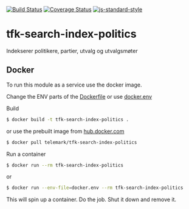 [![Build Status](https://travis-ci.org/telemark/tfk-search-index-politics.svg?branch=master)](https://travis-ci.org/telemark/tfk-search-index-politics)
[![Coverage Status](https://coveralls.io/repos/telemark/tfk-search-index-politics/badge.svg?branch=master&service=github)](https://coveralls.io/github/telemark/tfk-search-index-politics?branch=master)
[![js-standard-style](https://img.shields.io/badge/code%20style-standard-brightgreen.svg?style=flat)](https://github.com/feross/standard)
# tfk-search-index-politics
Indekserer politikere, partier, utvalg og utvalgsmøter

## Docker
To run this module as a service use the docker image.

Change the ENV parts of the [Dockerfile](Dockerfile) or use [docker.env](docker.env)

Build
```sh
$ docker build -t tfk-search-index-politics .
```

or use the prebuilt image from [hub.docker.com](https://hub.docker.com/r/telemark/tfk-search-index-politics/)

```sh
$ docker pull telemark/tfk-search-index-politics
```

Run a container

```sh
$ docker run --rm tfk-search-index-politics
```

or

```sh
$ docker run --env-file=docker.env --rm tfk-search-index-politics
```

This will spin up a container. Do the job. Shut it down and remove it.